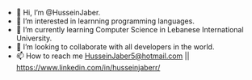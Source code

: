 - 👋 Hi, I’m @HusseinJaber.
- 👀 I’m interested in learnning programming languages.
- 🌱 I’m currently learning Computer Science in Lebanese International University.
- 💞️ I’m looking to collaborate with all developers in the world.
- 📫 How to reach me HusseinJaber5@hotmail.com || https://www.linkedin.com/in/husseinjaberr/

<!---
HuseinJaber/HuseinJaber is a ✨ special ✨ repository because its `README.md` (this file) appears on your GitHub profile.
You can click the Preview link to take a look at your changes.
--->
